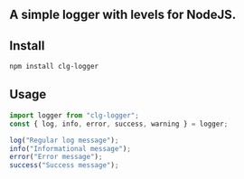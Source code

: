 ## A simple logger with levels for NodeJS.

## Install

```sh
npm install clg-logger
```

## Usage

```js
import logger from "clg-logger";
const { log, info, error, success, warning } = logger;

log("Regular log message");
info("Informational message");
error("Error message");
success("Success message");
```
